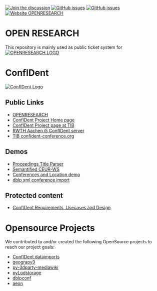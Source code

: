[![Join the discussion](https://img.shields.io/badge/Discussion-OPENRESEARCH-brightgreen)](https://github.com/SmartDataAnalytics/OpenResearch/discussions)
[![GitHub issues](https://img.shields.io/github/issues/SmartDataAnalytics/OpenResearch.svg)](https://github.com/SmartDataAnalytics/OpenResearch/issues)
[![GitHub issues](https://img.shields.io/github/issues-closed/SmartDataAnalytics/OpenResearch.svg)](https://github.com/SmartDataAnalytics/OpenResearch/issues/?q=is%3Aissue+is%3Aclosed)
[![Website OPENRESEARCH](https://img.shields.io/website-up-down-green-red/https/www.openresearch.org.svg)](https://www.openresearch.org)
# OPEN RESEARCH

This repository is mainly used as public ticket system for
[![OPENRESEARCH LOGO](https://www.openresearch.org/mediawiki/images/e/ed/Openresearch_logo_2017_rgb_resized.png)](https://www.openresearch.org/wiki/Main_Page)


# ConfIDent
[![ConfIDent Logo](https://projects.tib.eu/fileadmin/templates/confident/tib_projects_confident_1150.jpg)](https://www.openresearch.org)

## Public Links
* [OPENRESEARCH](https://www.openresearch.org)
* [ConfIDent Project Home page](https://projects.tib.eu/en/confident/)
* [ConfIDent Project page at TIB](https://www.tib.eu/en/research-development/project-overview/project-summary/confident)
* [RWTH Aachen i5 ConfIDent server](https://confident.dbis.rwth-aachen.de/)
* [TIB confident-conference.org](https://www.confident-conference.org/r/)

## Demos
* [Proceedings Title Parser](http://ptp.bitplan.com)
* [Semantified CEUR-WS](http://ceur-ws.bitplan.com/index.php/Main_Page)
* [Conferences and Location demo](https://cr.bitplan.com/index.php/Main_Page)
* [dblp xml conference import](https://confident.dbis.rwth-aachen.de/dblpconf/)

## Protected content
* [ConfIDent Requirements, Usecases and Design](https://rq.bitplan.com/)

# Opensource Projects
We contributed to and/or created the following OpenSource projects to reach our project goals:
* [ConfIDent dataimports](https://github.com/TIBHannover/confiDent-dataimports)
* [geograpy3](https://github.com/somnathrakshit/geograpy3)
* [py-3dparty-mediawiki](https://github.com/WolfgangFahl/py-3rdparty-mediawiki)
* [pyLodstorage](https://github.com/WolfgangFahl/pyLoDStorage)
* [dblpconf](https://pypi.org/project/dblpconf/)
* [aeon](https://github.com/tibonto/aeon)
